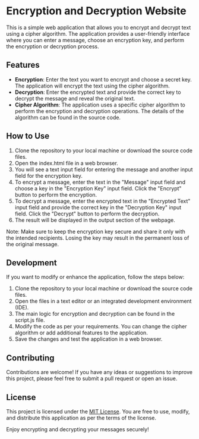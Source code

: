 # Encryption and Decryption Website

This is a simple web application that allows you to encrypt and decrypt text using a cipher algorithm. The application provides a user-friendly interface where you can enter a message, choose an encryption key, and perform the encryption or decryption process.

## Features

- **Encryption**: Enter the text you want to encrypt and choose a secret key. The application will encrypt the text using the cipher algorithm.
- **Decryption**: Enter the encrypted text and provide the correct key to decrypt the message and reveal the original text.
- **Cipher Algorithm**: The application uses a specific cipher algorithm to perform the encryption and decryption operations. The details of the algorithm can be found in the source code.

## How to Use

1. Clone the repository to your local machine or download the source code files.
2. Open the index.html file in a web browser.
3. You will see a text input field for entering the message and another input field for the encryption key.
4. To encrypt a message, enter the text in the "Message" input field and choose a key in the "Encryption Key" input field. Click the "Encrypt" button to perform the encryption.
5. To decrypt a message, enter the encrypted text in the "Encrypted Text" input field and provide the correct key in the "Decryption Key" input field. Click the "Decrypt" button to perform the decryption.
6. The result will be displayed in the output section of the webpage.

Note: Make sure to keep the encryption key secure and share it only with the intended recipients. Losing the key may result in the permanent loss of the original message.

## Development

If you want to modify or enhance the application, follow the steps below:

1. Clone the repository to your local machine or download the source code files.
2. Open the files in a text editor or an integrated development environment (IDE).
3. The main logic for encryption and decryption can be found in the script.js file.
4. Modify the code as per your requirements. You can change the cipher algorithm or add additional features to the application.
5. Save the changes and test the application in a web browser.

## Contributing

Contributions are welcome! If you have any ideas or suggestions to improve this project, please feel free to submit a pull request or open an issue.

## License

This project is licensed under the [MIT License](LICENSE). You are free to use, modify, and distribute this application as per the terms of the license.


Enjoy encrypting and decrypting your messages securely!
